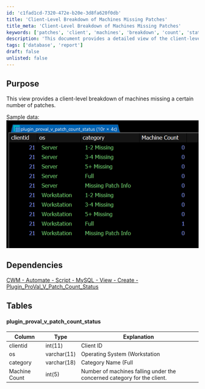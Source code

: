 ```yaml
---
id: 'c1fad1cd-7320-472e-b20e-3d8fa620f0db'
title: 'Client-Level Breakdown of Machines Missing Patches'
title_meta: 'Client-Level Breakdown of Machines Missing Patches'
keywords: ['patches', 'client', 'machines', 'breakdown', 'count', 'status']
description: 'This document provides a detailed view of the client-level breakdown of machines that are missing a specific number of patches, along with sample data and dependencies for better understanding.'
tags: ['database', 'report']
draft: false
unlisted: false
---
```


## Purpose

This view provides a client-level breakdown of machines missing a certain number of patches.

Sample data:  
![Sample Data](../../../static/img/Plugin_ProVal_V_Patch_Count_Status/image_1.png)

## Dependencies

[CWM - Automate - Script - MySQL - View - Create - Plugin_ProVal_V_Patch_Count_Status](<../scripts/MySQL - View - Create - Plugin_ProVal_V_Patch_Count_Status.md>)

## Tables

#### plugin_proval_v_patch_count_status

| Column        | Type       | Explanation                                                                                   |
|---------------|------------|-----------------------------------------------------------------------------------------------|
| clientid     | int(11)    | Client ID                                                                                     |
| os            | varchar(11)| Operating System (Workstation | Server)                                                     |
| category      | varchar(18)| Category Name (Full | 1-2 Missing | 3-4 Missing | 5+ Missing | Missing Patch Info)      |
| Machine Count | int(5)     | Number of machines falling under the concerned category for the client.                      |
